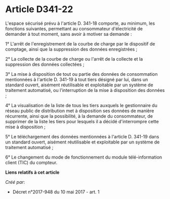 # Article D341-22

L'espace sécurisé prévu à l'article D. 341-18 comporte, au minimum, les fonctions suivantes, permettant au consommateur
d'électricité de demander à tout moment, sans avoir à motiver sa demande :

1° L'arrêt de l'enregistrement de la courbe de charge par le dispositif de comptage, ainsi que la suppression des données
enregistrées ;

2° La collecte de la courbe de charge ou l'arrêt de la collecte et la suppression des données collectées ;

3° La mise à disposition de tout ou partie des données de consommation mentionnées à l'article D. 341-19 à tout tiers désigné
par lui, dans un standard ouvert, aisément réutilisable et exploitable par un système de traitement automatisé, ou
l'interruption de la mise à disposition des données ;

4° La visualisation de la liste de tous les tiers auxquels le gestionnaire du réseau public de distribution met à disposition
ses données de manière récurrente, ainsi que la possibilité, à la demande du consommateur, de supprimer de la liste les tiers
pour lesquels il a décidé d'interrompre cette mise à disposition ;

5° Le téléchargement des données mentionnées à l'article D. 341-19 dans un standard ouvert, aisément réutilisable et
exploitable par un système de traitement automatisé ;

6° Le changement du mode de fonctionnement du module télé-information client (TIC) du compteur.

**Liens relatifs à cet article**

_Créé par_:

  - Décret n°2017-948 du 10 mai 2017 - art. 1
